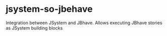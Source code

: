 jsystem-so-jbehave
==================

Integration between JSystem and JBhave. Allows executing JBhave stories as JSystem building blocks
